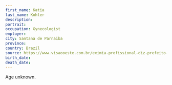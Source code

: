 ```yaml
---
first_name: Katia
last_name: Kohler
description: 
portrait: 
occupation: Gynecologist
employer: 
city: Santana de Parnaiba
province: 
country: Brazil
source: https://www.visaooeste.com.br/eximia-profissional-diz-prefeito-de-santana-de-parnaiba-sobre-medica-que-morreu-com-coronavirus/
birth_date: 
death_date: 
---
```


Age unknown.